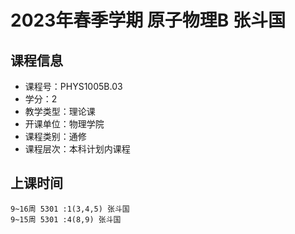 # 2023年春季学期 原子物理B 张斗国






## 课程信息

- 课程号：PHYS1005B.03
- 学分：2
- 教学类型：理论课
- 开课单位：物理学院
- 课程类别：通修
- 课程层次：本科计划内课程

## 上课时间

```
9~16周 5301 :1(3,4,5) 张斗国
9~15周 5301 :4(8,9) 张斗国
```

